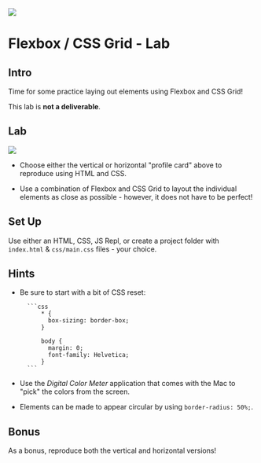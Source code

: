 <img src="https://i.imgur.com/qsSi07H.png">

# Flexbox / CSS Grid - Lab

## Intro

Time for some practice laying out elements using Flexbox and CSS Grid!

This lab is **not a deliverable**.

## Lab

<img src="https://i.imgur.com/N4RdHqp.jpg">

- Choose either the vertical or horizontal "profile card" above to reproduce using HTML and CSS.

- Use a combination of Flexbox and CSS Grid to layout the individual elements as close as possible - however, it does not have to be perfect!

## Set Up

Use either an HTML, CSS, JS Repl, or create a project folder with `index.html` & `css/main.css` files - your choice.

## Hints

- Be sure to start with a bit of CSS reset:

      	```css
      		* {
      		  box-sizing: border-box;
      		}

      		body {
      		  margin: 0;
      		  font-family: Helvetica;
      		}
      	```

- Use the _Digital Color Meter_ application that comes with the Mac to "pick" the colors from the screen.

- Elements can be made to appear circular by using `border-radius: 50%;`.

## Bonus

As a bonus, reproduce both the vertical and horizontal versions!
